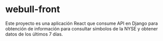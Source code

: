 # webull-front
Este proyecto es una aplicación React que consume API en Django para obtención de información para consultar símbolos de la NYSE y obtener datos de los últimos 7 días.
